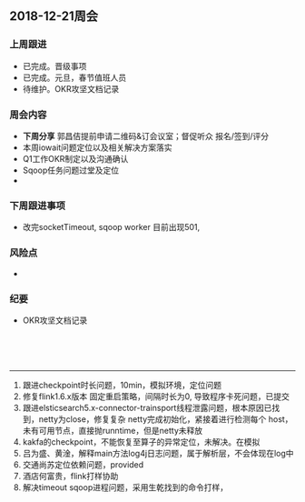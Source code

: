 ## 2018-12-21周会
### 上周跟进
- 已完成。晋级事项
- 已完成。元旦，春节值班人员
- 待维护。OKR攻坚文档记录

### 周会内容
- **下周分享** 郭昌佶提前申请二维码&订会议室；督促听众 报名/签到/评分
- 本周iowait问题定位以及相关解决方案落实
- Q1工作OKR制定以及沟通确认
- Sqoop任务问题过堂及定位
-

### 下周跟进事项
- 改完socketTimeout, sqoop worker 目前出现501,

### 风险点
-

### 纪要
- OKR攻坚文档记录



<br>
<br>
<br>

---

1. 跟进checkpoint时长问题，10min，模拟环境，定位问题
2. 修复flink1.6.x版本 固定重启策略，间隔时长为0, 导致程序卡死问题，已提交
3. 跟进elsticsearch5.x-connector-trainsport线程泄露问题，根本原因已找到，netty为close，修复复杂
   netty完成初始化，紧接着进行检测每个 host，未有可用节点，直接抛runntime，但是netty未释放
4. kakfa的checkpoint，不能恢复至算子的异常定位，未解决。在模拟
5. 吕为盛、黄淦，解释main方法log4j日志问题，属于解析层，不会体现在log中
6. 交通尚苏定位依赖问题，provided
7. 酒店何富贵，flink打样协助
8. 解决timeout sqoop进程问题，采用生乾找到的命令打样，










  

  
  
  
  
  
  
  
  
  
  
  
  
  
  
  
  















